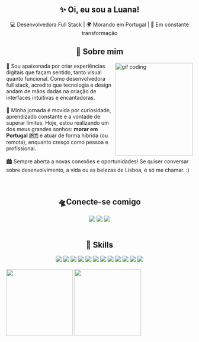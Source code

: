 <h2 align="center">✨ Oi, eu sou a Luana!</h2>

<p align="center">
  💻 Desenvolvedora Full Stack | 🌍 Morando em Portugal | 🚀 Em constante transformação
</p>

<h2 align="center">🌸 Sobre mim</h2>
<img align="right" margin-top="20" alt="gif coding" width="210" height="250" src="https://64.media.tumblr.com/193b7fdcb90145b3ffcf83208f56f7fa/tumblr_pm52u2M4aV1rv2ynto1_r1_250.gifv">
🎨 Sou apaixonada por criar experiências digitais que façam sentido, tanto visual quanto funcional. Como desenvolvedora full stack, acredito que tecnologia e design andam de mãos dadas na criação de interfaces intuitivas e encantadoras.
<br><br>
🚀 Minha jornada é movida por curiosidade, aprendizado constante e a vontade de superar limites. Hoje, estou realizando um dos meus grandes sonhos: <b>morar em Portugal 🇵🇹</b> e atuar de forma híbrida (ou remota), enquanto cresço como pessoa e profissional.
<br><br>
🏙️ Sempre aberta a novas conexões e oportunidades! Se quiser conversar sobre desenvolvimento, a vida ou as belezas de Lisboa, é só me chamar. :)
<br><br>

<br>
<h2 align="center"> 🛸Conecte-se comigo</h2>
<div align="center">
    <img src="https://img.shields.io/badge/LinkedIn-0077B5?style=for-the-badge&logo=linkedin&logoColor=white">
    <img src="https://img.shields.io/badge/-Hackerrank-2EC866?style=for-the-badge&logo=HackerRank&logoColor=white">
    <img src="https://img.shields.io/badge/Discord-7289DA?style=for-the-badge&logo=discord&logoColor=white">
</div>
<br>
<h2 align="center">🚀 Skills</h2>
<div align="center"> <img src="https://img.shields.io/badge/HTML5-E34F26?style=for-the-badge&logo=html5&logoColor=white">
  <img src="https://img.shields.io/badge/CSS3-1572B6?style=for-the-badge&logo=css3&logoColor=white">
  <img src="https://img.shields.io/badge/JavaScript-F7DF1E?style=for-the-badge&logo=javascript&logoColor=black">
  <img src="https://img.shields.io/badge/TypeScript-007ACC?style=for-the-badge&logo=typescript&logoColor=white">
  <img src="https://img.shields.io/badge/Sass-CC6699?style=for-the-badge&logo=sass&logoColor=white">
  <img src="https://img.shields.io/badge/React-20232A?style=for-the-badge&logo=react&logoColor=61DAFB">
  <img src="https://img.shields.io/badge/Bootstrap-563D7C?style=for-the-badge&logo=bootstrap&logoColor=white">
  <img src="https://img.shields.io/badge/styled--components-DB7093?style=for-the-badge&logo=styled-components&logoColor=white">
  <img src="https://img.shields.io/badge/Redux-593D88?style=for-the-badge&logo=redux&logoColor=white">
  <img src="https://img.shields.io/badge/Java-ED8B00?style=for-the-badge&logo=openjdk&logoColor=white">
  <img src="https://img.shields.io/badge/Spring-6DB33F?style=for-the-badge&logo=spring&logoColor=white">
  <img src="https://img.shields.io/badge/PostgreSQL-316192?style=for-the-badge&logo=postgresql&logoColor=white">
</div>
<br>
<img height=180 margin-top=20 src="https://github-readme-stats.vercel.app/api?username=luanafernanda&show_icons=true&theme=moltack"> 
<img  height=180 margin-top=20 src="https://github-readme-stats.vercel.app/api/top-langs/?username=luanafernanda&layout=compact&langs_count=10&theme=moltack">





